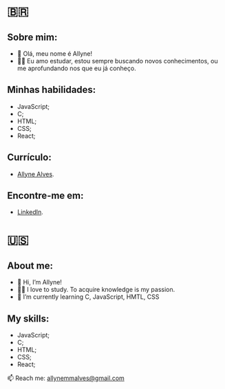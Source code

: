 # 🇧🇷
## Sobre mim:
- 👋 Olá, meu nome é Allyne!
- 👩‍💻 Eu amo estudar, estou sempre buscando novos conhecimentos, ou me aprofundando nos que eu já conheço.
## Minhas habilidades:
- JavaScript;
- C;
- HTML;
- CSS;
- React;
## Currículo:
- [Allyne Alves](https://allynemma.github.io/resume/).
## Encontre-me em:
- [LinkedIn](www.linkedin.com/in/allynealves).

# 🇺🇸
## About me:
- 👋 Hi, I’m Allyne!
- 👩‍💻 I love to study. To acquire knowledge is my passion.
- 🌱 I’m currently learning C, JavaScript, HMTL, CSS

## My skills:
- JavaScript;
- C;
- HTML;
- CSS;
- React;

📫 Reach me: allynemmalves@gmail.com


<!---
allynemma/allynemma is a ✨ special ✨ repository because its `README.md` (this file) appears on your GitHub profile.
You can click the Preview link to take a look at your changes.
--->
